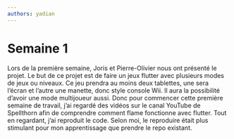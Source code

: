 ```yaml
---
authors: yadian
---
```


# Semaine 1
Lors de la première semaine, Joris et Pierre-Olivier nous ont présenté le projet. Le but de ce projet est de faire un jeux flutter avec plusieurs modes de jeux ou niveaux. Ce jeu prendra au moins deux tablettes, une sera l’écran et l’autre une manette, donc style console Wii. Il aura la possibilité d’avoir une mode multijoueur aussi. Donc pour commencer cette première semaine de travail, j’ai regardé des vidéos sur le canal YouTube de Spellthorn afin de comprendre comment flame fonctionne avec flutter. Tout en regardant, j’ai reproduit le code. Selon moi, le reproduire était plus stimulant pour mon apprentissage que prendre le repo existant.